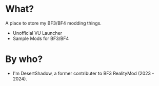 # What?
A place to store my BF3/BF4 modding things.
- Unofficial VU Launcher
- Sample Mods for BF3/BF4
# By who?
- I'm DesertShadow, a former contributer to BF3 RealityMod (2023 - 2024).
